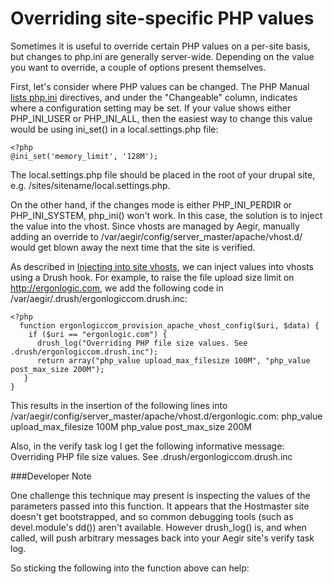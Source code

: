 Overriding site-specific PHP values
===================================

Sometimes it is useful to override certain PHP values on a per-site basis, but changes to php.ini are generally server-wide. Depending on the value you want to override, a couple of options present themselves.

First, let's consider where PHP values can be changed. The PHP Manual [lists php.ini](http://www.php.net/manual/en/ini.list.php)  directives, and under the "Changeable" column, indicates where a configuration setting may be set. If your value shows either PHP_INI_USER or PHP_INI_ALL, then the easiest way to change this value would be using ini_set() in a local.settings.php file:

    <?php
    @ini_set('memory_limit', '128M');
 
The local.settings.php file should be placed in the root of your drupal site, e.g. /sites/sitename/local.settings.php.   

On the other hand, if the changes mode is either PHP_INI_PERDIR or PHP_INI_SYSTEM, php_ini() won't work. In this case, the solution is to inject the value into the vhost. Since vhosts are managed by Aegir, manually adding an override to /var/aegir/config/server_master/apache/vhost.d/<uri> would get blown away the next time that the site is verified.

As described in [Injecting into site vhosts](#todo), we can inject values into vhosts using a Drush hook. For example, to raise the file upload size limit on http://ergonlogic.com, we add the following code in /var/aegir/.drush/ergonlogiccom.drush.inc:

    <?php
      function ergonlogiccom_provision_apache_vhost_config($uri, $data) {
        if ($uri == "ergonlogic.com") {
          drush_log("Overriding PHP file size values. See .drush/ergonlogiccom.drush.inc");
          return array("php_value upload_max_filesize 100M", "php_value post_max_size 200M");
       }
    }

This results in the insertion of the following lines into /var/aegir/config/server_master/apache/vhost.d/ergonlogic.com:
php_value upload_max_filesize 100M
php_value post_max_size 200M

Also, in the verify task log I get the following informative message:
Overriding PHP file size values. See .drush/ergonlogiccom.drush.inc

###Developer Note

One challenge this technique may present is inspecting the values of the parameters passed into this function. It appears that the Hostmaster site doesn't get bootstrapped, and so common debugging tools (such as devel.module's dd()) aren't available. However drush_log() is, and when called, will push arbitrary messages back into your Aegir site's verify task log.

So sticking the following into the function above can help:
<?php
    drush_log("$uri: " . print_r($uri));
?>